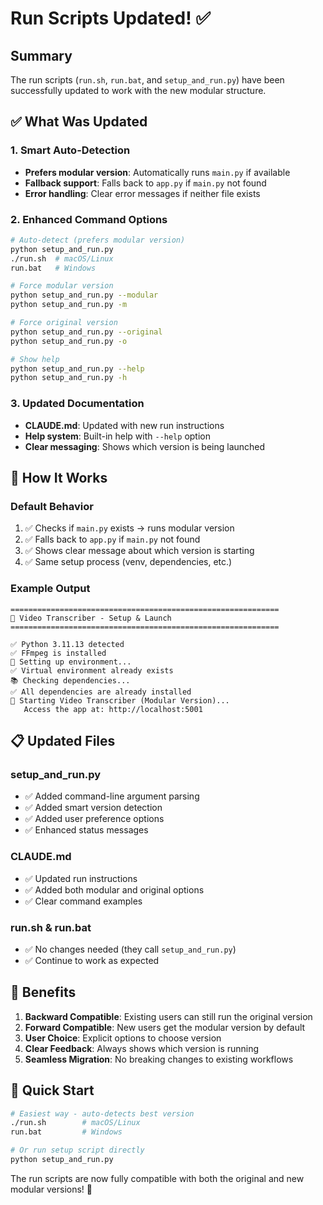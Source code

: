 # Run Scripts Updated! ✅

## Summary

The run scripts (`run.sh`, `run.bat`, and `setup_and_run.py`) have been successfully updated to work with the new modular structure.

## ✅ **What Was Updated**

### 1. **Smart Auto-Detection** 
- **Prefers modular version**: Automatically runs `main.py` if available
- **Fallback support**: Falls back to `app.py` if `main.py` not found
- **Error handling**: Clear error messages if neither file exists

### 2. **Enhanced Command Options**
```bash
# Auto-detect (prefers modular version)
python setup_and_run.py
./run.sh  # macOS/Linux
run.bat   # Windows

# Force modular version
python setup_and_run.py --modular
python setup_and_run.py -m

# Force original version  
python setup_and_run.py --original
python setup_and_run.py -o

# Show help
python setup_and_run.py --help
python setup_and_run.py -h
```

### 3. **Updated Documentation**
- **CLAUDE.md**: Updated with new run instructions
- **Help system**: Built-in help with `--help` option
- **Clear messaging**: Shows which version is being launched

## 🚀 **How It Works**

### **Default Behavior**
1. ✅ Checks if `main.py` exists → runs modular version
2. ✅ Falls back to `app.py` if `main.py` not found
3. ✅ Shows clear message about which version is starting
4. ✅ Same setup process (venv, dependencies, etc.)

### **Example Output**
```
============================================================
🎥 Video Transcriber - Setup & Launch
============================================================

✅ Python 3.11.13 detected
✅ FFmpeg is installed
🔧 Setting up environment...
✅ Virtual environment already exists
📚 Checking dependencies...
✅ All dependencies are already installed
🚀 Starting Video Transcriber (Modular Version)...
   Access the app at: http://localhost:5001
```

## 📋 **Updated Files**

### **setup_and_run.py**
- ✅ Added command-line argument parsing
- ✅ Added smart version detection
- ✅ Added user preference options
- ✅ Enhanced status messages

### **CLAUDE.md** 
- ✅ Updated run instructions
- ✅ Added both modular and original options
- ✅ Clear command examples

### **run.sh & run.bat**
- ✅ No changes needed (they call `setup_and_run.py`)
- ✅ Continue to work as expected

## 🎯 **Benefits**

1. **Backward Compatible**: Existing users can still run the original version
2. **Forward Compatible**: New users get the modular version by default
3. **User Choice**: Explicit options to choose version
4. **Clear Feedback**: Always shows which version is running
5. **Seamless Migration**: No breaking changes to existing workflows

## 🔧 **Quick Start**

```bash
# Easiest way - auto-detects best version
./run.sh        # macOS/Linux
run.bat         # Windows

# Or run setup script directly
python setup_and_run.py
```

The run scripts are now fully compatible with both the original and new modular versions! 🎉
